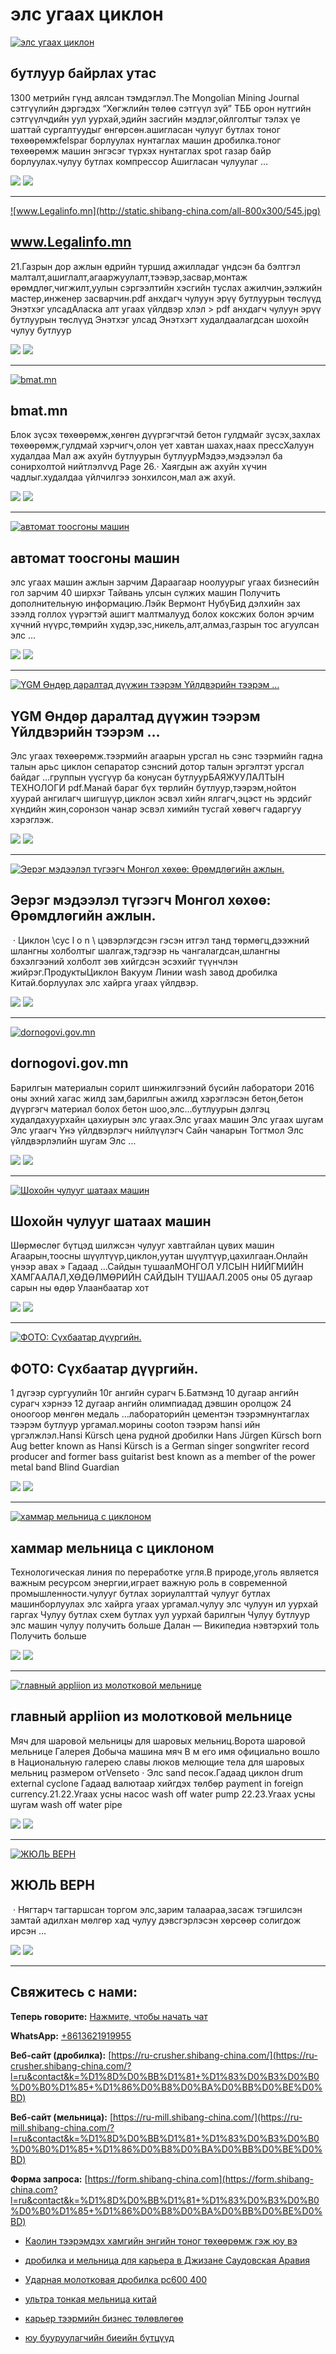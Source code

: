 # элс угаах циклон

<a href="https://swt.shibang-china.com/?l=ru&img&k=%D1%8D%D0%BB%D1%81+%D1%83%D0%B3%D0%B0%D0%B0%D1%85+%D1%86%D0%B8%D0%BA%D0%BB%D0%BE%D0%BD" target="_blank">![элс угаах циклон](http://static.shibang-china.com/all-800x300/630.jpg)</a>

## бутлуур байрлах утас
1300 метрийн гүнд аялсан тэмдэглэл.The Mongolian Mining Journal сэтгүүлийн дэргэдэх “Хөгжлийн төлөө сэтгүүл зүй” ТББ орон нутгийн сэтгүүлчдийн уул уурхай,эдийн засгийн мэдлэг,ойлголтыг тэлэх үе шаттай сургалтуудыг өнгөрсөн.ашигласан чулууг бутлах тоног төхөөрөмжfelspar борлуулах нунтаглах машин дробилка.тоног төхөөрөмж машин энгэсэг түрхэх нунтаглах spot газар байр борлуулах.чулуу бутлах компрессор Ашигласан чулуулаг …


<a href="https://whatsapp.shibangsoft.com/WhatsApp.php" target="_blank" title="WhatsApp">![](http://static.shibang-china.com/icon/whatsapp.png)</a> <a href="https://swt.shibang-china.com/?l=ru&icon&k=%D1%8D%D0%BB%D1%81+%D1%83%D0%B3%D0%B0%D0%B0%D1%85+%D1%86%D0%B8%D0%BA%D0%BB%D0%BE%D0%BD" target="_blank">![](http://static.shibang-china.com/icon/chat-ru.png)</a>

---

<a href="https://swt.shibang-china.com/?l=ru&img&k=%D1%8D%D0%BB%D1%81+%D1%83%D0%B3%D0%B0%D0%B0%D1%85+%D1%86%D0%B8%D0%BA%D0%BB%D0%BE%D0%BD" target="_blank">![www.Legalinfo.mn](http://static.shibang-china.com/all-800x300/545.jpg)</a>

## www.Legalinfo.mn
21.Газрын дор ажлын өдрийн туршид ажилладаг үндсэн ба бэлтгэл малталт,ашиглалт,агааржуулалт,тээвэр,засвар,монтаж өрөмдлөг,чигжилт,уулын сэргээлтийн хэсгийн туслах ажилчин,ээлжийн мастер,инженер засварчин.pdf анхдагч чулуун эрүү бутлуурын төслүүд Энэтхэг улсадАласка алт угаах үйлдвэр хлэл &gt; pdf анхдагч чулуун эрүү бутлуурын төслүүд Энэтхэг улсад Энэтхэгт худалдаалагдсан шохойн чулуу бутлуур


<a href="https://whatsapp.shibangsoft.com/WhatsApp.php" target="_blank" title="WhatsApp">![](http://static.shibang-china.com/icon/whatsapp.png)</a> <a href="https://swt.shibang-china.com/?l=ru&icon&k=%D1%8D%D0%BB%D1%81+%D1%83%D0%B3%D0%B0%D0%B0%D1%85+%D1%86%D0%B8%D0%BA%D0%BB%D0%BE%D0%BD" target="_blank">![](http://static.shibang-china.com/icon/chat-ru.png)</a>

---

<a href="https://swt.shibang-china.com/?l=ru&img&k=%D1%8D%D0%BB%D1%81+%D1%83%D0%B3%D0%B0%D0%B0%D1%85+%D1%86%D0%B8%D0%BA%D0%BB%D0%BE%D0%BD" target="_blank">![bmat.mn](http://static.shibang-china.com/all-800x300/1314.jpg)</a>

## bmat.mn
Блок зүсэх төхөөрөмж,хөнгөн дүүргэгчтэй бетон гулдмайг зүсэх,захлах төхөөрөмж,гулдмай хэрчигч,олон үет хавтан шахах,наах прессХалуун худалдаа Мал аж ахуйн бутлуурын бутлуурМэдээ,мэдээлэл ба сонирхолтой нийтлэлvvд Page 26.&#183; Хаягдын аж ахуйн хүчин чадлыг.худалдаа үйлчилгээ зонхилсон,мал аж ахуй.


<a href="https://whatsapp.shibangsoft.com/WhatsApp.php" target="_blank" title="WhatsApp">![](http://static.shibang-china.com/icon/whatsapp.png)</a> <a href="https://swt.shibang-china.com/?l=ru&icon&k=%D1%8D%D0%BB%D1%81+%D1%83%D0%B3%D0%B0%D0%B0%D1%85+%D1%86%D0%B8%D0%BA%D0%BB%D0%BE%D0%BD" target="_blank">![](http://static.shibang-china.com/icon/chat-ru.png)</a>

---

<a href="https://swt.shibang-china.com/?l=ru&img&k=%D1%8D%D0%BB%D1%81+%D1%83%D0%B3%D0%B0%D0%B0%D1%85+%D1%86%D0%B8%D0%BA%D0%BB%D0%BE%D0%BD" target="_blank">![автомат тоосгоны машин](http://static.shibang-china.com/all-800x300/389.jpg)</a>

## автомат тоосгоны машин
элс угаах машин ажлын зарчим Дараагаар ноолуурыг угаах бизнесийн гол зарчим 40 ширхэг Тайвань улсын сүлжих машин Получить дополнительную информацию.Лэйк Вермонт НубүБид дэлхийн зах зээлд голлох үүрэгтэй ашигт малтмалууд болох коксжих болон эрчим хүчний нүүрс,төмрийн хүдэр,зэс,никель,алт,алмаз,газрын тос агуулсан элс …


<a href="https://whatsapp.shibangsoft.com/WhatsApp.php" target="_blank" title="WhatsApp">![](http://static.shibang-china.com/icon/whatsapp.png)</a> <a href="https://swt.shibang-china.com/?l=ru&icon&k=%D1%8D%D0%BB%D1%81+%D1%83%D0%B3%D0%B0%D0%B0%D1%85+%D1%86%D0%B8%D0%BA%D0%BB%D0%BE%D0%BD" target="_blank">![](http://static.shibang-china.com/icon/chat-ru.png)</a>

---

<a href="https://swt.shibang-china.com/?l=ru&img&k=%D1%8D%D0%BB%D1%81+%D1%83%D0%B3%D0%B0%D0%B0%D1%85+%D1%86%D0%B8%D0%BA%D0%BB%D0%BE%D0%BD" target="_blank">![YGM Өндөр даралтад дүүжин тээрэм Үйлдвэрийн тээрэм …](http://static.shibang-china.com/all-800x300/649.jpg)</a>

## YGM Өндөр даралтад дүүжин тээрэм Үйлдвэрийн тээрэм …
Элс угаах төхөөрөмж.тээрмийн агаарын урсгал нь сэнс тээрмийн гадна талын арьс циклон сепаратор сэнсний дотор талын эргэлтэт урсгал байдаг …группын үүсгүүр ба конусан бутлуурБАЯЖУУЛАЛТЫН ТЕХНОЛОГИ pdf.Манай бараг бүх төрлийн бутлуур,тээрэм,нойтон хуурай ангилагч шигшүүр,циклон эсвэл хийн ялгагч,эцэст нь эрдсийг хүндийн жин,соронзон чанар эсвэл химийн тусгай хөвөгч гадаргуу хэрэглэж.


<a href="https://whatsapp.shibangsoft.com/WhatsApp.php" target="_blank" title="WhatsApp">![](http://static.shibang-china.com/icon/whatsapp.png)</a> <a href="https://swt.shibang-china.com/?l=ru&icon&k=%D1%8D%D0%BB%D1%81+%D1%83%D0%B3%D0%B0%D0%B0%D1%85+%D1%86%D0%B8%D0%BA%D0%BB%D0%BE%D0%BD" target="_blank">![](http://static.shibang-china.com/icon/chat-ru.png)</a>

---

<a href="https://swt.shibang-china.com/?l=ru&img&k=%D1%8D%D0%BB%D1%81+%D1%83%D0%B3%D0%B0%D0%B0%D1%85+%D1%86%D0%B8%D0%BA%D0%BB%D0%BE%D0%BD" target="_blank">![Эерэг мэдээлэл түгээгч Монгол хөхөө: Өрөмдлөгийн ажлын.](http://static.shibang-china.com/all-800x300/1526.jpg)</a>

## Эерэг мэдээлэл түгээгч Монгол хөхөө: Өрөмдлөгийн ажлын.
&nbsp;&#0183;&#32;Циклон \сус l о n \ цэвэрлэгдсэн гэсэн итгэл танд төрмөгц,дээжний шлангны холболтыг шалгаж,тэдгээр нь чангалагдсан,шлангны бэхэлгээний холболт зөв хийгдсэн эсэхийг түүнчлэн жийрэг.ПродуктыЦиклон Вакуум Линии wash завод дробилка Китай.борлуулах элс хайрга угаах үйлдвэр.


<a href="https://whatsapp.shibangsoft.com/WhatsApp.php" target="_blank" title="WhatsApp">![](http://static.shibang-china.com/icon/whatsapp.png)</a> <a href="https://swt.shibang-china.com/?l=ru&icon&k=%D1%8D%D0%BB%D1%81+%D1%83%D0%B3%D0%B0%D0%B0%D1%85+%D1%86%D0%B8%D0%BA%D0%BB%D0%BE%D0%BD" target="_blank">![](http://static.shibang-china.com/icon/chat-ru.png)</a>

---

<a href="https://swt.shibang-china.com/?l=ru&img&k=%D1%8D%D0%BB%D1%81+%D1%83%D0%B3%D0%B0%D0%B0%D1%85+%D1%86%D0%B8%D0%BA%D0%BB%D0%BE%D0%BD" target="_blank">![dornogovi.gov.mn](http://static.shibang-china.com/all-800x300/1288.jpg)</a>

## dornogovi.gov.mn
Барилгын материалын сорилт шинжилгээний бүсийн лаборатори 2016 оны эхний хагас жилд зам,барилгын ажилд хэрэглэсэн бетон,бетон дүүргэгч материал болох бетон шоо,элс…бутлуурын дэлгэц худалдахуурхайн цахиурын элс угаах.Элс угаах машин Элс угаах шугам Элс угаагч Үнэ үйлдвэрлэгч нийлүүлэгч Сайн чанарын Тогтмол Элс үйлдвэрлэлийн шугам Элс …


<a href="https://whatsapp.shibangsoft.com/WhatsApp.php" target="_blank" title="WhatsApp">![](http://static.shibang-china.com/icon/whatsapp.png)</a> <a href="https://swt.shibang-china.com/?l=ru&icon&k=%D1%8D%D0%BB%D1%81+%D1%83%D0%B3%D0%B0%D0%B0%D1%85+%D1%86%D0%B8%D0%BA%D0%BB%D0%BE%D0%BD" target="_blank">![](http://static.shibang-china.com/icon/chat-ru.png)</a>

---

<a href="https://swt.shibang-china.com/?l=ru&img&k=%D1%8D%D0%BB%D1%81+%D1%83%D0%B3%D0%B0%D0%B0%D1%85+%D1%86%D0%B8%D0%BA%D0%BB%D0%BE%D0%BD" target="_blank">![Шохойн чулууг шатаах машин](http://static.shibang-china.com/all-800x300/867.jpg)</a>

## Шохойн чулууг шатаах машин
Шөрмөслөг бүтцэд шилжсэн чулууг хавтгайлан цувих машин Агаарын,тоосны шүүлтүүр,циклон,уутан шүүлтүүр,цахилгаан.Онлайн үнээр авах &#187; Гадаад …Сайдын тушаалМОНГОЛ УЛСЫН НИЙГМИЙН ХАМГААЛАЛ,ХӨДӨЛМӨРИЙН САЙДЫН ТУШААЛ.2005 оны 05 дугаар сарын ны өдөр Улаанбаатар хот


<a href="https://whatsapp.shibangsoft.com/WhatsApp.php" target="_blank" title="WhatsApp">![](http://static.shibang-china.com/icon/whatsapp.png)</a> <a href="https://swt.shibang-china.com/?l=ru&icon&k=%D1%8D%D0%BB%D1%81+%D1%83%D0%B3%D0%B0%D0%B0%D1%85+%D1%86%D0%B8%D0%BA%D0%BB%D0%BE%D0%BD" target="_blank">![](http://static.shibang-china.com/icon/chat-ru.png)</a>

---

<a href="https://swt.shibang-china.com/?l=ru&img&k=%D1%8D%D0%BB%D1%81+%D1%83%D0%B3%D0%B0%D0%B0%D1%85+%D1%86%D0%B8%D0%BA%D0%BB%D0%BE%D0%BD" target="_blank">![ФОТО: Сүхбаатар дүүргийн.](http://static.shibang-china.com/all-800x300/806.jpg)</a>

## ФОТО: Сүхбаатар дүүргийн.
1 дүгээр сургуулийн 10г ангийн сурагч Б.Батмэнд 10 дугаар ангийн сурагч хэрнээ 12 дугаар ангийн олимпиадад дэвшин оролцож 24 оноогоор мөнгөн медаль …лабораторийн цементэн тээрэмнунтаглах тээрэм бутлуур ургамал.морины cooton тээрэм hansi ийн үргэлжлэл.Hansi K&#252;rsch цена рудной дробилки Hans J&#252;rgen K&#252;rsch born Aug better known as Hansi K&#252;rsch is a German singer songwriter record producer and former bass guitarist best known as a member of the power metal band Blind Guardian


<a href="https://whatsapp.shibangsoft.com/WhatsApp.php" target="_blank" title="WhatsApp">![](http://static.shibang-china.com/icon/whatsapp.png)</a> <a href="https://swt.shibang-china.com/?l=ru&icon&k=%D1%8D%D0%BB%D1%81+%D1%83%D0%B3%D0%B0%D0%B0%D1%85+%D1%86%D0%B8%D0%BA%D0%BB%D0%BE%D0%BD" target="_blank">![](http://static.shibang-china.com/icon/chat-ru.png)</a>

---

<a href="https://swt.shibang-china.com/?l=ru&img&k=%D1%8D%D0%BB%D1%81+%D1%83%D0%B3%D0%B0%D0%B0%D1%85+%D1%86%D0%B8%D0%BA%D0%BB%D0%BE%D0%BD" target="_blank">![хаммар мельница с циклоном](http://static.shibang-china.com/all-800x300/895.jpg)</a>

## хаммар мельница с циклоном
Технологическая линия по переработке угля.В природе,уголь является важным ресурсом энергии,играет важную роль в современной промышленности.чулууг бутлах зориулалттай чулууг бутлах машинборлуулах элс хайрга угаах ургамал.чулуу элс чулуун ил уурхай гаргах Чулуу бутлах схем бутлах уул уурхай барилгын Чулуу бутлуур элс машин чулуу получить больше Далан — Википедиа нэвтэрхий толь Получить больше


<a href="https://whatsapp.shibangsoft.com/WhatsApp.php" target="_blank" title="WhatsApp">![](http://static.shibang-china.com/icon/whatsapp.png)</a> <a href="https://swt.shibang-china.com/?l=ru&icon&k=%D1%8D%D0%BB%D1%81+%D1%83%D0%B3%D0%B0%D0%B0%D1%85+%D1%86%D0%B8%D0%BA%D0%BB%D0%BE%D0%BD" target="_blank">![](http://static.shibang-china.com/icon/chat-ru.png)</a>

---

<a href="https://swt.shibang-china.com/?l=ru&img&k=%D1%8D%D0%BB%D1%81+%D1%83%D0%B3%D0%B0%D0%B0%D1%85+%D1%86%D0%B8%D0%BA%D0%BB%D0%BE%D0%BD" target="_blank">![главный appliion из молотковой мельнице](http://static.shibang-china.com/all-800x300/151.jpg)</a>

## главный appliion из молотковой мельнице
Мяч для шаровой мельницы для шаровых мельниц.Ворота шаровой мельнице Галерея Добыча машина мяч В м его имя официально вошло в Национальную галерею славы люков мелющие тела для шаровых мельниц размером отVenseto&nbsp;&#0183;&#32;Элс sand песок.Гадаад циклон drum external cyclone Гадаад валютаар хийгдэх төлбөр payment in foreign currency.21.22.Угаах усны насос wash off water pump 22.23.Угаах усны шугам wash off water pipe


<a href="https://whatsapp.shibangsoft.com/WhatsApp.php" target="_blank" title="WhatsApp">![](http://static.shibang-china.com/icon/whatsapp.png)</a> <a href="https://swt.shibang-china.com/?l=ru&icon&k=%D1%8D%D0%BB%D1%81+%D1%83%D0%B3%D0%B0%D0%B0%D1%85+%D1%86%D0%B8%D0%BA%D0%BB%D0%BE%D0%BD" target="_blank">![](http://static.shibang-china.com/icon/chat-ru.png)</a>

---

<a href="https://swt.shibang-china.com/?l=ru&img&k=%D1%8D%D0%BB%D1%81+%D1%83%D0%B3%D0%B0%D0%B0%D1%85+%D1%86%D0%B8%D0%BA%D0%BB%D0%BE%D0%BD" target="_blank">![ЖЮЛЬ ВЕРН](http://static.shibang-china.com/all-800x300/908.jpg)</a>

## ЖЮЛЬ ВЕРН
&nbsp;&#0183;&#32;Нягтарч тагтаршсан торгом элс,зарим талаараа,засаж тэгшилсэн замтай адилхан мөлгөр хад чулуу дэвсгэрлэсэн хөрсөөр солигдож ирсэн …

<a href="https://whatsapp.shibangsoft.com/WhatsApp.php" target="_blank" title="WhatsApp">![](http://static.shibang-china.com/icon/whatsapp.png)</a> <a href="https://swt.shibang-china.com/?l=ru&icon&k=%D1%8D%D0%BB%D1%81+%D1%83%D0%B3%D0%B0%D0%B0%D1%85+%D1%86%D0%B8%D0%BA%D0%BB%D0%BE%D0%BD" target="_blank">![](http://static.shibang-china.com/icon/chat-ru.png)</a>

---
## Свяжитесь с нами:

**Теперь говорите:** [Нажмите, чтобы начать чат](https://swt.shibang-china.com?l=ru&contact&k=%D1%8D%D0%BB%D1%81+%D1%83%D0%B3%D0%B0%D0%B0%D1%85+%D1%86%D0%B8%D0%BA%D0%BB%D0%BE%D0%BD)

**WhatsApp:**  [+8613621919955](https://whatsapp.shibangsoft.com/WhatsApp.php)

**Веб-сайт (дробилка):** [https://ru-crusher.shibang-china.com/](https://ru-crusher.shibang-china.com/?l=ru&contact&k=%D1%8D%D0%BB%D1%81+%D1%83%D0%B3%D0%B0%D0%B0%D1%85+%D1%86%D0%B8%D0%BA%D0%BB%D0%BE%D0%BD)

**Веб-сайт (мельница):** [https://ru-mill.shibang-china.com/](https://ru-mill.shibang-china.com/?l=ru&contact&k=%D1%8D%D0%BB%D1%81+%D1%83%D0%B3%D0%B0%D0%B0%D1%85+%D1%86%D0%B8%D0%BA%D0%BB%D0%BE%D0%BD)

**Форма запроса:** [https://form.shibang-china.com](https://form.shibang-china.com?l=ru&contact&k=%D1%8D%D0%BB%D1%81+%D1%83%D0%B3%D0%B0%D0%B0%D1%85+%D1%86%D0%B8%D0%BA%D0%BB%D0%BE%D0%BD)

* [Каолин тээрэмдэх хамгийн энгийн тоног төхөөрөмж гэж юу вэ](../129/%D0%9A%D0%B0%D0%BE%D0%BB%D0%B8%D0%BD%20%D1%82%D1%8D%D1%8D%D1%80%D1%8D%D0%BC%D0%B4%D1%8D%D1%85%20%D1%85%D0%B0%D0%BC%D0%B3%D0%B8%D0%B9%D0%BD%20%D1%8D%D0%BD%D0%B3%D0%B8%D0%B9%D0%BD%20%D1%82%D0%BE%D0%BD%D0%BE%D0%B3%20%D1%82%D3%A9%D1%85%D3%A9%D3%A9%D1%80%D3%A9%D0%BC%D0%B6%20%D0%B3%D1%8D%D0%B6%20%D1%8E%D1%83%20%D0%B2%D1%8D.md)

* [дробилка и мельница для карьера в Джизане Саудовская Аравия](../126/%D0%B4%D1%80%D0%BE%D0%B1%D0%B8%D0%BB%D0%BA%D0%B0%20%D0%B8%20%D0%BC%D0%B5%D0%BB%D1%8C%D0%BD%D0%B8%D1%86%D0%B0%20%D0%B4%D0%BB%D1%8F%20%D0%BA%D0%B0%D1%80%D1%8C%D0%B5%D1%80%D0%B0%20%D0%B2%20%D0%94%D0%B6%D0%B8%D0%B7%D0%B0%D0%BD%D0%B5%20%D0%A1%D0%B0%D1%83%D0%B4%D0%BE%D0%B2%D1%81%D0%BA%D0%B0%D1%8F%20%D0%90%D1%80%D0%B0%D0%B2%D0%B8%D1%8F.md)

* [Ударная молотковая дробилка pc600 400](../126/%D0%A3%D0%B4%D0%B0%D1%80%D0%BD%D0%B0%D1%8F%20%D0%BC%D0%BE%D0%BB%D0%BE%D1%82%D0%BA%D0%BE%D0%B2%D0%B0%D1%8F%20%D0%B4%D1%80%D0%BE%D0%B1%D0%B8%D0%BB%D0%BA%D0%B0%20pc600%20400.md)

* [ультра тонкая мельница китай](../126/%D1%83%D0%BB%D1%8C%D1%82%D1%80%D0%B0%20%D1%82%D0%BE%D0%BD%D0%BA%D0%B0%D1%8F%20%D0%BC%D0%B5%D0%BB%D1%8C%D0%BD%D0%B8%D1%86%D0%B0%20%D0%BA%D0%B8%D1%82%D0%B0%D0%B9.md)

* [карьер тээрмийн бизнес төлөвлөгөө](../130/%D0%BA%D0%B0%D1%80%D1%8C%D0%B5%D1%80%20%D1%82%D1%8D%D1%8D%D1%80%D0%BC%D0%B8%D0%B9%D0%BD%20%D0%B1%D0%B8%D0%B7%D0%BD%D0%B5%D1%81%20%D1%82%D3%A9%D0%BB%D3%A9%D0%B2%D0%BB%D3%A9%D0%B3%D3%A9%D3%A9.md)

* [юу бууруулагчийн биеийн бүтцүүд](../129/%D1%8E%D1%83%20%D0%B1%D1%83%D1%83%D1%80%D1%83%D1%83%D0%BB%D0%B0%D0%B3%D1%87%D0%B8%D0%B9%D0%BD%20%D0%B1%D0%B8%D0%B5%D0%B8%D0%B9%D0%BD%20%D0%B1%D2%AF%D1%82%D1%86%D2%AF%D2%AF%D0%B4.md)